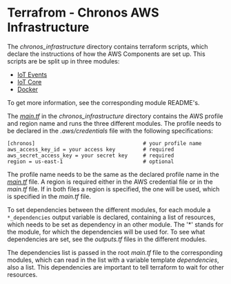 # Terrafrom - Chronos AWS Infrastructure 
The _chronos_infrastructure_ directory contains terraform scripts, which declare the instructions of how the AWS Components
are set up. This scripts are be split up in three modules:
- [IoT Events](iot_events/README.md)
- [IoT Core](iot_core/README.md)
- [Docker](docker/README.md)

To get more information, see the corresponding module README's.

The [_main.tf_](./main.tf) in the _chronos_infrastructure_ directory contains the AWS profile and region name and runs 
the three different modules.
The profile needs to be declared in the _.aws/credentials_ file with the following specifications:

```
[chronos]                                   # your profile name
aws_access_key_id = your access key         # required
aws_secret_access_key = your secret key     # required
region = us-east-1                          # optional
```

The profile name needs to be the same as the declared profile name in the [_main.tf_](./main.tf) file.
A region is required either in the AWS credential file or in the _main.tf_ file. If in both files a region is specified,
the one will be used, which is specified in the _main.tf_ file.

To set dependencies between the different modules, for each module a ```*_dependencies``` output variable is declared,
containing a list of resources, which needs to be set as dependency in an other module. The '*' stands for the module,
for which the dependencies will be used for. To see what dependencies are set, see the _outputs.tf_ files in the 
different modules.

The dependencies list is passed in the root _main.tf_ file to the corresponding modules, which can read in the list with 
a variable template _dependencies_, also a list.
This dependencies are important to tell terraform to wait for other resources.